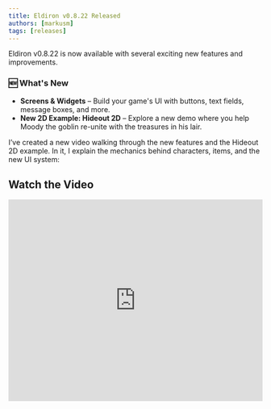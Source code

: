 ```yaml
---
title: Eldiron v0.8.22 Released
authors: [markusm]
tags: [releases]
---
```


<!-- truncate -->

Eldiron v0.8.22 is now available with several exciting new features and improvements.

### 🆕 What's New

- **Screens & Widgets** – Build your game's UI with buttons, text fields, message boxes, and more.
- **New 2D Example: Hideout 2D** – Explore a new demo where you help Moody the goblin re-unite with the treasures in his lair.

I’ve created a new video walking through the new features and the Hideout 2D example. In it, I explain the mechanics behind characters, items, and the new UI system:

<h2>Watch the Video</h2>

<iframe
  width="100%"
  height="400"
  src="https://www.youtube.com/embed/mTZUf6c0xy4"
  title="Hideout 2D Example"
  frameborder="0"
  allowfullscreen
></iframe>
